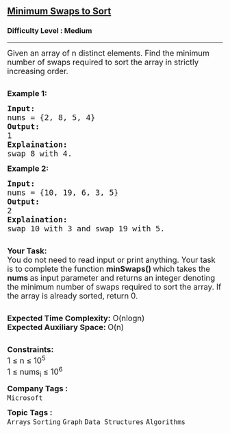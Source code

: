 <h2><a href="https://practice.geeksforgeeks.org/problems/minimum-swaps/1?category[]=Shortest+Path&category[]=Shortest+Path&page=1&query=category[]Shortest+Pathpage1category[]Shortest+Path">Minimum Swaps to Sort</a></h2><h3>Difficulty Level : Medium</h3><hr><div class="problems_problem_content__Xm_eO"><p><span style="font-size:18px">Given an array of n distinct elements. Find the minimum number of swaps required to sort the array in strictly increasing&nbsp;order.</span></p>

<p><br>
<span style="font-size:18px"><strong>Example 1:</strong></span></p>

<pre><span style="font-size:18px"><strong>Input:
</strong>nums = {2, 8, 5, 4}
<strong>Output:</strong>
1
<strong>Explaination:</strong>
swap 8 with 4.</span></pre>

<p><strong><span style="font-size:18px">Example 2:</span></strong></p>

<pre><span style="font-size:18px"><strong>Input:
</strong>nums = {10, 19, 6, 3, 5}
<strong>Output:</strong>
2
<strong>Explaination:
</strong>swap 10 with 3 and swap 19 with 5.</span></pre>

<p><br>
<span style="font-size:18px"><strong>Your Task:</strong><br>
You do not need to read input or print anything. Your task is to complete the function <strong>minSwaps() </strong>which takes the <strong>nums&nbsp;</strong>as input parameter&nbsp;and returns an integer denoting the minimum number of swaps required to sort the array. If the array is already sorted, return 0.&nbsp;</span></p>

<p><br>
<span style="font-size:18px"><strong>Expected Time Complexity:</strong> O(nlogn)<br>
<strong>Expected Auxiliary Space: </strong>O(n)</span></p>

<p><br>
<span style="font-size:18px"><strong>Constraints:</strong><br>
1 ≤ n&nbsp;≤ 10<sup>5</sup><br>
1 ≤ nums<sub>i</sub>&nbsp;≤ 10<sup>6</sup></span></p>
</div><p><span style=font-size:18px><strong>Company Tags : </strong><br><code>Microsoft</code>&nbsp;<br><p><span style=font-size:18px><strong>Topic Tags : </strong><br><code>Arrays</code>&nbsp;<code>Sorting</code>&nbsp;<code>Graph</code>&nbsp;<code>Data Structures</code>&nbsp;<code>Algorithms</code>&nbsp;